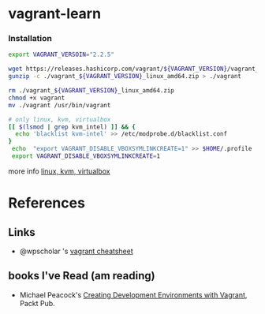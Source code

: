 # vagrant-learn


### Installation 


```bash
export VAGRANT_VERSOIN="2.2.5"

wget https://releases.hashicorp.com/vagrant/${VAGRANT_VERSION}/vagrant_${VAGRANT_VERSION}_linux_amd64.zip
gunzip -c ./vagrant_${VAGRANT_VERSION}_linux_amd64.zip > ./vagrant

rm ./vagrant_${VAGRANT_VERSION}_linux_amd64.zip
chmod +x vagrant
mv ./vagrant /usr/bin/vagrant

# only linux, kvm, virtualbox
[[ $(lsmod | grep kvm_intel) ]] && { 
  echo 'blacklist kvm-intel' >> /etc/modprobe.d/blacklist.conf
}
 echo  "export VAGRANT_DISABLE_VBOXSYMLINKCREATE=1" >> $HOME/.profile
 export VAGRANT_DISABLE_VBOXSYMLINKCREATE=1

```

more info [linux, kvm, virtualbox](https://www.vagrantup.com/docs/installation/#linux-virtualbox-and-kvm)





# References 

## Links

* @wpscholar 's [vagrant cheatsheet](https://github.com/iamvee/vagrant-learn/edit/master/README.md)

## books I've Read (am reading)

* Michael Peacock's [Creating Development Environments with Vagrant](https://www.goodreads.com/book/show/27757071-creating-development-environments-with-vagrant), Packt Pub.
